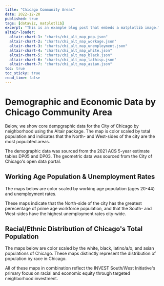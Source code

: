 ```yaml
---
title: "Chicago Community Areas"
date: 2022-12-20
published: true
tags: [dataviz, matplotlib]
excerpt: "This is an example blog post that embeds a matplotlib image."
altair-loader:
  altair-chart-1: "charts/chi_alt_map_pop.json"
  altair-chart-2: "charts/chi_alt_map_workage.json"
  altair-chart-3: "charts/chi_alt_map_unemployment.json"
  altair-chart-4: "charts/chi_alt_map_white.json"
  altair-chart-5: "charts/chi_alt_map_black.json"
  altair-chart-6: "charts/chi_alt_map_lathisp.json"
  altair-chart-7: "charts/chi_alt_map_asian.json"
toc: true
toc_sticky: true
read_time: false
---
```


# Demographic and Economic Data by Chicago Community Area

Below, we show core dempgraphic data for the City of Chicago by neighborhood using the Altair package. The map is color scaled by total population and indicates that the North- and West-sides of the city are the most populated areas.

The demographic data was sourced from the 2021 ACS 5-year estimate tables DP05 and DP03. The geometric data was sourced from the City of Chicago's open data portal.

<div id="altair-chart-1"></div>

## Working Age Population & Unemployment Rates

The maps below are color scaled by working age population (ages 20-44) and unemployment rates.

<div id="altair-chart-2"></div>
<div id="altair-chart-3"></div>

These maps indicate that the North-side of the city has the greatest perecentage of prime age workforce population, and that the South- and West-sides have the highest unemployment rates city-wide.

## Racial/Ethnic Distribution of Chicago's Total Population

The maps below are color scaled by the white, black, latino/a/x, and asian populations of Chicago. These maps distinctly represent the distribution of population by race in Chicago.

<div id="altair-chart-4"></div>
<div id="altair-chart-5"></div>
<div id="altair-chart-6"></div>
<div id="altair-chart-7"></div>

All of these maps in combination reflect the INVEST South/West Initiative's primary focus on racial and economic equity through targeted neighborhood investment.
